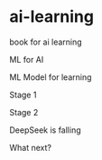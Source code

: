 # ai-learning
book for ai learning

ML for AI

ML Model for learning

Stage 1

Stage 2

DeepSeek is falling

What next?
